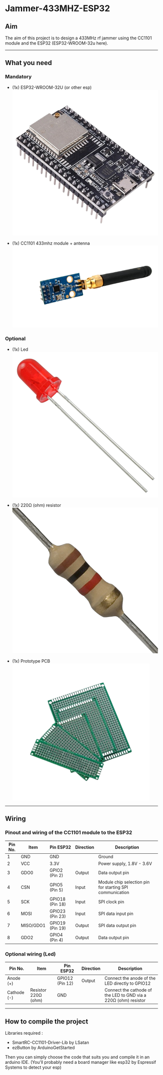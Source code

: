# Jammer-433MHZ-ESP32
## Aim
The aim of this project is to design a 433MHz rf jammer using the CC1101 module and the ESP32 (ESP32-WROOM-32u here).

---

## What you need

### Mandatory

- (1x) ESP32-WROOM-32U (or other esp) ![ESP32-WROOM-32U](./src/esp32-wroom-32u.png)

- (1x) CC1101 433mhz module + antenna ![CC1101 433mhz module + antenna](./src/CC1101module.png)

### Optional

- (1x) Led ![led](./src/led.png)

- (1x) 220Ω (ohm) resistor ![resistor](./src/resistor.png)

- (1x) Prototype PCB ![prototype-pcb](./src/prototypepcb.png)

---
## Wiring

### Pinout and wiring of the CC1101 module to the ESP32

| Pin No. | Item        | Pin ESP32       | Direction | Description                                                        |
|---------|-------------|-----------------|-----------|--------------------------------------------------------------------|
| 1       | GND         | GND             |           | Ground                                                            |
| 2       | VCC         | 3.3V            |           | Power supply, 1.8V - 3.6V                                          |
| 3       | GDO0        | GPIO2 (Pin 2)   | Output    | Data output pin                                                   |
| 4       | CSN         | GPIO5 (Pin 5)   | Input     | Module chip selection pin for starting SPI communication          |
| 5       | SCK         | GPIO18 (Pin 18) | Input     | SPI clock pin                                                     |
| 6       | MOSI        | GPIO23 (Pin 23) | Input     | SPI data input pin                                                |
| 7       | MISO/GDO1   | GPIO19 (Pin 19) | Output    | SPI data output pin                                               |
| 8       | GDO2        | GPIO4 (Pin 4)   | Output    | Data output pin                                                   |

### Optional wiring (Led)

| Pin No.       | Item          | Pin ESP32       | Direction | Description                                      |
|---------------|---------------|-----------------|-----------|--------------------------------------------------|
| Anode (+)     |         | GPIO12 (Pin 12) | Output    | Connect the anode of the LED directly to GPIO12 |
| Cathode (-)   | Resistor 220Ω (ohm) | GND             |           | Connect the cathode of the LED to GND via a 220Ω (ohm) resistor |

---

## How to compile the project

Libraries required :
- SmartRC-CC1101-Driver-Lib by LSatan
- ezButton by ArduinoGetStarted

Then you can simply choose the code that suits you and compile it in an arduino IDE. (You'll probably need a board manager like esp32 by Espressif Systems to detect your esp)